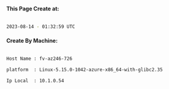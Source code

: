 
   
#### This Page Create at:

```bash

2023-08-14 - 01:32:59 UTC

```

#### Create By Machine:

```bash

Host Name : fv-az246-726

platform  : Linux-5.15.0-1042-azure-x86_64-with-glibc2.35

Ip Local  : 10.1.0.54

```

